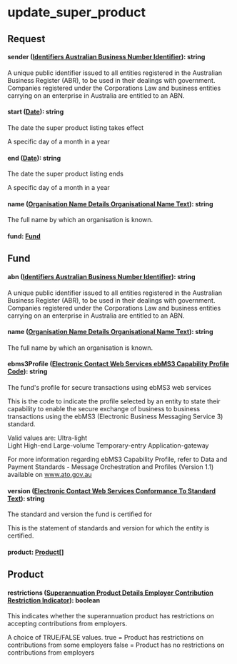# update_super_product

## Request

#### sender ([Identifiers Australian Business Number Identifier](http://definitions.ausdx.io/definition/trc/de26)): string

A unique public identifier issued to all entities registered in the Australian Business Register (ABR), to be used in their dealings with government. Companies registered under the Corporations Law and business entities carrying on an enterprise in Australia are entitled to an ABN.



#### start ([Date](http://super.shuck.io/define/de5)): string

The date the super product listing takes effect

A specific day of a month in a year



#### end ([Date](http://super.shuck.io/define/de5)): string

The date the super product listing ends

A specific day of a month in a year



#### name ([Organisation Name Details Organisational Name Text](http://definitions.ausdx.io/definition/trc/de55)): string

The full name by which an organisation is known.



#### fund: [Fund](#fund)


## Fund

#### abn ([Identifiers Australian Business Number Identifier](http://definitions.ausdx.io/definition/trc/de26)): string

A unique public identifier issued to all entities registered in the Australian Business Register (ABR), to be used in their dealings with government. Companies registered under the Corporations Law and business entities carrying on an enterprise in Australia are entitled to an ABN.



#### name ([Organisation Name Details Organisational Name Text](http://definitions.ausdx.io/definition/trc/de55)): string

The full name by which an organisation is known.



#### ebms3Profile ([Electronic Contact Web Services ebMS3 Capability Profile Code](http://definitions.ausdx.io/definition/trc/de13268)): string

The fund's profile for secure transactions using ebMS3 web services

This is the code to indicate the profile selected by an entity  to state their capability  to enable the secure exchange of business to business transactions using the ebMS3  (Electronic Business Messaging Service 3) standard.



Valid values are:
Ultra-light  
Light 
High-end 
Large-volume 
Temporary-entry 
Application-gateway

For more information regarding ebMS3 Capability Profile, refer to Data and Payment Standards - Message Orchestration and Profiles (Version 1.1) available on www.ato.gov.au



#### version ([Electronic Contact Web Services Conformance To Standard Text](http://definitions.ausdx.io/definition/trc/de13265)): string

The standard and version the fund is certified for

This is the statement of standards and version for which the entity is certified.



#### product: [Product](#product)[]


## Product

#### restrictions ([Superannuation Product Details Employer Contribution Restriction Indicator](http://definitions.ausdx.io/definition/trc/de13263)): boolean

This indicates whether the superannuation product has restrictions on accepting contributions from employers.



A choice of TRUE/FALSE values.
true = Product has restrictions on contributions from some employers
false = Product has no restrictions on contributions from employers




